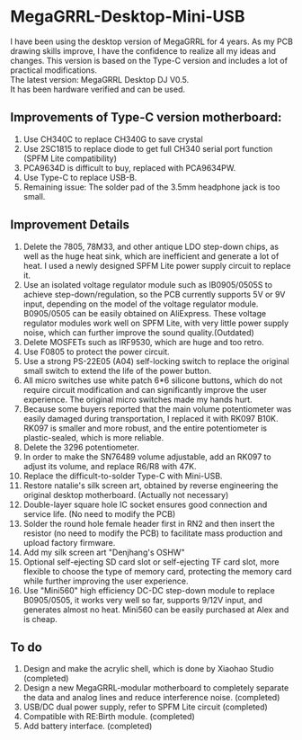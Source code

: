 # MegaGRRL-Desktop-Mini-USB
 I have been using the desktop version of MegaGRRL for 4 years. As my PCB drawing skills improve, I have the confidence to realize all my ideas and changes. This version is based on the Type-C version and includes a lot of practical modifications.  
The latest version: MegaGRRL Desktop DJ V0.5.  
It has been hardware verified and can be used.  
## Improvements of Type-C version motherboard:  
1. Use CH340C to replace CH340G to save crystal  
2. Use 2SC1815 to replace diode to get full CH340 serial port function (SPFM Lite compatibility)  
3. PCA9634D is difficult to buy, replaced with PCA9634PW.  
4. Use Type-C to replace USB-B.
5. Remaining issue: The solder pad of the 3.5mm headphone jack is too small.  
 ## Improvement Details  
1. Delete the 7805, 78M33, and other antique LDO step-down chips, as well as the huge heat sink, which are inefficient and generate a lot of heat. I used a newly designed SPFM Lite power supply circuit to replace it.  
2. Use an isolated voltage regulator module such as IB0905/0505S to achieve step-down/regulation, so the PCB currently supports 5V or 9V input, depending on the model of the voltage regulator module. B0905/0505 can be easily obtained on AliExpress. These voltage regulator modules work well on SPFM Lite, with very little power supply noise, which can further improve the sound quality.(Outdated)  
3. Delete MOSFETs such as IRF9530, which are huge and too retro.  
4. Use F0805 to protect the power circuit.  
5. Use a strong PS-22E05 (A04) self-locking switch to replace the original small switch to extend the life of the power button.  
6. All micro switches use white patch 6*6 silicone buttons, which do not require circuit modification and can significantly improve the user experience. The original micro switches made my hands hurt.
7. Because some buyers reported that the main volume potentiometer was easily damaged during transportation, I replaced it with RK097 B10K. RK097 is smaller and more robust, and the entire potentiometer is plastic-sealed, which is more reliable.  
8. Delete the 3296 potentiometer.  
9. In order to make the SN76489 volume adjustable, add an RK097 to adjust its volume, and replace R6/R8 with 47K.  
10. Replace the difficult-to-solder Type-C with Mini-USB.  
11. Restore natalie's silk screen art, obtained by reverse engineering the original desktop motherboard. (Actually not necessary)  
12. Double-layer square hole IC socket ensures good connection and service life. (No need to modify the PCB)  
13. Solder the round hole female header first in RN2 and then insert the resistor (no need to modify the PCB) to facilitate mass production and upload factory firmware.  
14. Add my silk screen art "Denjhang's OSHW"  
15. Optional self-ejecting SD card slot or self-ejecting TF card slot, more flexible to choose the type of memory card, protecting the memory card while further improving the user experience.  
16. Use "Mini560" high efficiency DC-DC step-down module to replace B0905/0505, it works very well so far, supports 9/12V input, and generates almost no heat. Mini560 can be easily purchased at Alex and is cheap.
 ## To do  
1. Design and make the acrylic shell, which is done by Xiaohao Studio (completed)  
2. Design a new MegaGRRL-modular motherboard to completely separate the data and analog lines and reduce interference noise. (completed)  
3. USB/DC dual power supply, refer to SPFM Lite circuit (completed)  
4. Compatible with RE:Birth module. (completed)  
5. Add battery interface. (completed)  
